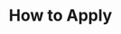 ---
layout: page
title: How to Apply
#background_style: bg-info
background_image: url('assets/img/backgrounds/microscope-in-laboratory-P5S76HK.jpg')
# Add a link to the the top menu
menus:
  header:
    title: How to Apply
    weight: 2

sections:

- type: paragraph.html
  section_id: eligibility
  title: Eligibility
#  background_style: bg-info
#  text_style: text-left text-white
  text: >+
    All UA graduate students applying to one of the seven programs are eligible to apply to participate in the BRIDGES NRT training program. US citizens and permanent residents are also eligible to apply for $34,000 two-year NRT fellowships. We (and accepting home departments) will work with accepted International students to identify other possible paths of funding support.

- type: columns.html
  section_id: application_requirements
  title: Application Materials
#  background_style: bg-info
#  text_style: text-left text-white
  text1: >+
    ### Required

    All applicants must submit:

    + A 1/2-1 page statement of interest in the BRIDGES Program

    + A 1-2 page statement of your research interests, including past research experience and interests in future research


  text2: >+
    ### Optional

    + We encourage students to identify faculty who you would like as your primary or co adivsor

- type: paragraph.html
  section_id: contact info
  title: Need more information?
#  background_style: bg-info
#  text_style: text-left text-white
  text: Interested applicants should contact Heather Ingram at [netid]@email.arizona.edu
  actions:
  - title: Apply Now
    url: 'https://uarizona.co1.qualtrics.com/jfe/form/SV_eaH2jkJBxMuBE3z '
    class: btn-light


---